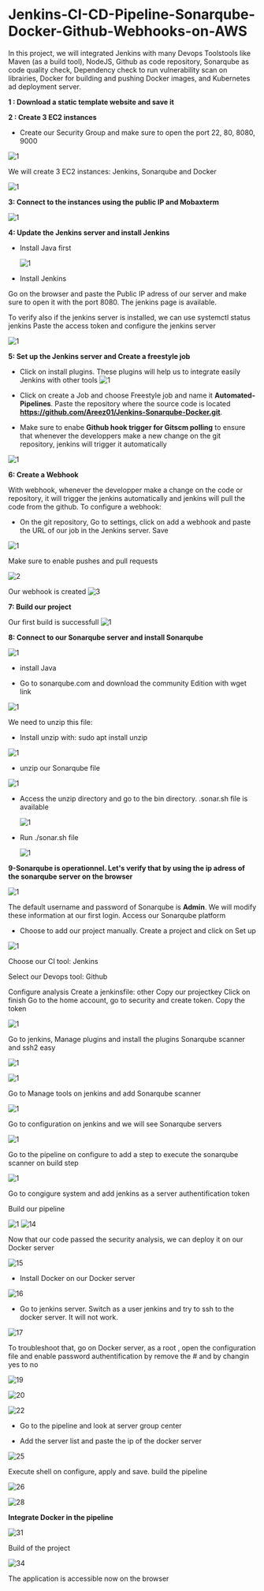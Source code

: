 # Jenkins-CI-CD-Pipeline-Sonarqube-Docker-Github-Webhooks-on-AWS

In this project, we will integrated Jenkins with many Devops Toolstools like Maven (as a build tool), NodeJS, Github as code repository, Sonarqube as code quality check, Dependency check to run vulnerability scan on librairies, Docker for building and pushing Docker images, and Kubernetes ad deployment server.


**1 : Download a static template website and save it**

**2 : Create 3 EC2 instances**

- Create our Security Group and make sure to open the port 22, 80, 8080, 9000

![1](https://github.com/adrydry/Jenkins-CI-CD-Pipeline---Sonarqube-Docker-Github-Webhooks-on-AWS/assets/102819001/4ceee428-8d7a-4d1c-9571-032197fd4294)

We will create 3 EC2 instances: Jenkins, Sonarqube and Docker

![1](https://github.com/adrydry/Jenkins-CI-CD-Pipeline---Sonarqube-Docker-Github-Webhooks-on-AWS/assets/102819001/a22effac-0f84-4aa5-a518-8c2c6ba83463)

**3: Connect to the instances using the public IP and Mobaxterm**

 ![1](https://github.com/adrydry/Jenkins-CI-CD-Pipeline---Sonarqube-Docker-Github-Webhooks-on-AWS/assets/102819001/bdeced0b-c6e4-48f4-8d39-26f7b415a1b7)

**4: Update the Jenkins server and install Jenkins**

- Install Java first
  
  ![1](https://github.com/adrydry/Jenkins-CI-CD-Pipeline---Sonarqube-Docker-Github-Webhooks-on-AWS/assets/102819001/ef8cedc6-a07f-4887-9a31-5dea46d315fe)

- Install Jenkins
  
Go on the browser and paste the Public IP adress of our server and make sure to open it with the port 8080. The jenkins page is available.

To verify also if the jenkins server is installed, we can use systemctl status jenkins
Paste the access token and configure the jenkins server

![1](https://github.com/adrydry/Jenkins-CI-CD-Pipeline---Sonarqube-Docker-Github-Webhooks-on-AWS/assets/102819001/f1bd5025-6e5a-43e9-8419-297afb8dba5a)

**5: Set up the Jenkins server and Create a freestyle job**

- Click on install plugins. These plugins will help us to integrate easily Jenkins with other tools 
![1](https://github.com/adrydry/Jenkins-CI-CD-Pipeline---Sonarqube-Docker-Github-Webhooks-on-AWS/assets/102819001/b06d14be-354d-4e5a-a459-a56f9a744153)

- Click on create a Job and choose Freestyle job and name it **Automated-Pipelines**. Paste the repository where the source code is located **https://github.com/Areez01/Jenkins-Sonarqube-Docker.git**.

- Make sure to enabe **Github hook trigger for Gitscm polling** to ensure that whenever the developpers make a new change on the git repository, jenkins will trigger it automatically

![1](https://github.com/adrydry/Jenkins-CI-CD-Pipeline---Sonarqube-Docker-Github-Webhooks-on-AWS/assets/102819001/1e0a1a40-ce79-4b71-a02e-7862f0748001)

**6: Create a Webhook**

With webhook, whenever the developper make a change on the code or repository, it will trigger the jenkins automatically and jenkins will pull the code from the github. To configure a webhook:

- On the git repository, Go to settings, click on add a webhook and paste the URL of our job in the Jenkins server. Save

![1](https://github.com/adrydry/Jenkins-CI-CD-Pipeline---Sonarqube-Docker-Github-Webhooks-on-AWS/assets/102819001/b8ff49db-7a83-4b93-9782-698d51fa7db5)

Make sure to enable pushes and pull requests

![2](https://github.com/adrydry/Jenkins-CI-CD-Pipeline---Sonarqube-Docker-Github-Webhooks-on-AWS/assets/102819001/524f89e3-c513-4183-bac7-1601b1241b0d)

Our webhook is created
![3](https://github.com/adrydry/Jenkins-CI-CD-Pipeline---Sonarqube-Docker-Github-Webhooks-on-AWS/assets/102819001/958185d5-2de0-4b73-a36b-84a6f31cf6e9)

**7: Build our project**

Our first build is successfull
![1](https://github.com/adrydry/Jenkins-CI-CD-Pipeline---Sonarqube-Docker-Github-Webhooks-on-AWS/assets/102819001/1de3fc80-5fd1-4c61-9c9b-b7963dcb60a8)

**8: Connect to our Sonarqube server and install Sonarqube**

![1](https://github.com/adrydry/Jenkins-CI-CD-Pipeline---Sonarqube-Docker-Github-Webhooks-on-AWS/assets/102819001/478a5163-1816-440e-91fd-ae39b357804d)

- install Java

- Go to sonarqube.com and download the community Edition with wget link

![1](https://github.com/adrydry/Jenkins-CI-CD-Pipeline---Sonarqube-Docker-Github-Webhooks-on-AWS/assets/102819001/6208f809-2826-4fdc-8fa7-f47a14a7856d)

We need to unzip this file:

- Install unzip with: sudo apt install unzip 

![1](https://github.com/adrydry/Jenkins-CI-CD-Pipeline---Sonarqube-Docker-Github-Webhooks-on-AWS/assets/102819001/b6250b88-79ca-46cb-b376-121963358253)

- unzip our Sonarqube file

![1](https://github.com/adrydry/Jenkins-CI-CD-Pipeline---Sonarqube-Docker-Github-Webhooks-on-AWS/assets/102819001/1442391b-a9c7-47bc-bef4-9c560d732abd)

- Access the unzip directory and go to the bin directory. .sonar.sh file is available

   ![1](https://github.com/adrydry/Jenkins-CI-CD-Pipeline---Sonarqube-Docker-Github-Webhooks-on-AWS/assets/102819001/d7557e4c-3216-47ef-a3ba-4320eec5e277)

- Run ./sonar.sh file

  ![1](https://github.com/adrydry/Jenkins-CI-CD-Pipeline---Sonarqube-Docker-Github-Webhooks-on-AWS/assets/102819001/dfba5fbe-1cbc-4163-ad1a-3f50e72fd4ba)

 **9-Sonarqube is operationnel. Let's verify that by using the ip adress of the sonarqube server on the browser**

![1](https://github.com/adrydry/Jenkins-CI-CD-Pipeline---Sonarqube-Docker-Github-Webhooks-on-AWS/assets/102819001/68726f17-f586-4728-b512-22ee5d8a1d1c)

The default username and password of Sonarqube is **Admin**. We will modify these information at our first login. Access our Sonarqube platform

- Choose to add our project manually. Create a project and click on Set up

![1](https://github.com/adrydry/Jenkins-CI-CD-Pipeline---Sonarqube-Docker-Github-Webhooks-on-AWS/assets/102819001/3c845a10-bd80-4fac-87bb-ef5e405594f2)

Choose our CI tool: Jenkins

Select our Devops tool: Github

Configure analysis
Create a jenkinsfile: other
Copy our projectkey
Click on finish 
Go to the home account, go to security and create token. Copy the token

![1](https://github.com/adrydry/Jenkins-CI-CD-Pipeline---Sonarqube-Docker-Github-Webhooks-on-AWS/assets/102819001/a2c39219-b73e-413d-9e40-bb8c269d9696)

Go to jenkins, Manage plugins and install the plugins Sonarqube scanner and ssh2 easy

![1](https://github.com/adrydry/Jenkins-CI-CD-Pipeline---Sonarqube-Docker-Github-Webhooks-on-AWS/assets/102819001/dba506b4-e85c-49dc-8091-670869dd3042)


![1](https://github.com/adrydry/Jenkins-CI-CD-Pipeline---Sonarqube-Docker-Github-Webhooks-on-AWS/assets/102819001/584b10d0-5919-4729-8d41-0832636bc722)


Go to Manage tools on jenkins and add Sonarqube scanner

![1](https://github.com/adrydry/Jenkins-CI-CD-Pipeline---Sonarqube-Docker-Github-Webhooks-on-AWS/assets/102819001/d12c4784-bf3f-4dbe-83df-9f59878c398c)

Go to configuration on jenkins and we will see Sonarqube servers

![1](https://github.com/adrydry/Jenkins-CI-CD-Pipeline---Sonarqube-Docker-Github-Webhooks-on-AWS/assets/102819001/13463e8d-1ef8-4950-a615-439b9c76cfcc)

Go to the pipeline on configure to add a step to execute the sonarqube scanner on build step

![1](https://github.com/adrydry/Jenkins-CI-CD-Pipeline---Sonarqube-Docker-Github-Webhooks-on-AWS/assets/102819001/609ff391-6905-4080-ad36-5f82432d06f1)

Go to congigure system and add jenkins as a server authentification token

Build our pipeline

![1](https://github.com/adrydry/Jenkins-CI-CD-Pipeline---Sonarqube-Docker-Github-Webhooks-on-AWS/assets/102819001/c9ee7955-5498-4c2c-8895-004a51620cd9)
![14](https://github.com/adrydry/Jenkins-CI-CD-Pipeline---Sonarqube-Docker-Github-Webhooks-on-AWS/assets/102819001/44fb51e4-1dba-43db-9fc5-542d6610660b)


Now that our code passed the security analysis, we can deploy it on our Docker server

![15](https://github.com/adrydry/Jenkins-CI-CD-Pipeline---Sonarqube-Docker-Github-Webhooks-on-AWS/assets/102819001/ca2d2ceb-bc4e-4f2e-8620-44f4c674cba8)

- Install Docker on our Docker server
  
![16](https://github.com/adrydry/Jenkins-CI-CD-Pipeline---Sonarqube-Docker-Github-Webhooks-on-AWS/assets/102819001/24e015eb-e50c-469c-b8ce-e87e25b3d476)


- Go to jenkins server. Switch as a user jenkins and try to ssh to the docker server. It will not work.
  
![17](https://github.com/adrydry/Jenkins-CI-CD-Pipeline---Sonarqube-Docker-Github-Webhooks-on-AWS/assets/102819001/d0c4a628-18c4-44a0-942a-4f406dbbb25c)

To troubleshoot that, go on Docker server, as a root , open the configuration file and enable password authentification by remove the # and by changin yes to no

![19](https://github.com/adrydry/Jenkins-CI-CD-Pipeline---Sonarqube-Docker-Github-Webhooks-on-AWS/assets/102819001/75b1df30-65f8-4a21-a5a7-85d1afc832d6)


![20](https://github.com/adrydry/Jenkins-CI-CD-Pipeline---Sonarqube-Docker-Github-Webhooks-on-AWS/assets/102819001/5653e3e8-c5ba-4c10-b7e9-d0018c1a3e4c)

![22](https://github.com/adrydry/Jenkins-CI-CD-Pipeline---Sonarqube-Docker-Github-Webhooks-on-AWS/assets/102819001/91b9f013-ee23-4881-9401-935b57f602eb)

- Go to the pipeline and look at server group center

- Add the server list and paste the ip of the docker server

![25](https://github.com/adrydry/Jenkins-CI-CD-Pipeline---Sonarqube-Docker-Github-Webhooks-on-AWS/assets/102819001/863cf7d1-90eb-4ada-987c-eb909b84f037)

Execute shell on configure, apply and save. build the pipeline

![26](https://github.com/adrydry/Jenkins-CI-CD-Pipeline---Sonarqube-Docker-Github-Webhooks-on-AWS/assets/102819001/ad3d3be0-aeda-4b9f-95aa-abf241d518a3)

![28](https://github.com/adrydry/Jenkins-CI-CD-Pipeline---Sonarqube-Docker-Github-Webhooks-on-AWS/assets/102819001/96447619-f709-4462-a882-a391661289b9)


**Integrate Docker in the pipeline**

![31](https://github.com/adrydry/Jenkins-CI-CD-Pipeline---Sonarqube-Docker-Github-Webhooks-on-AWS/assets/102819001/c77de360-1e75-4519-8c4f-df57a4d9ccd6)


Build of the project

![34](https://github.com/adrydry/Jenkins-CI-CD-Pipeline---Sonarqube-Docker-Github-Webhooks-on-AWS/assets/102819001/033f2f9d-f6fc-4bcd-8d20-82729fe0df69)

The application is accessible now on the browser


